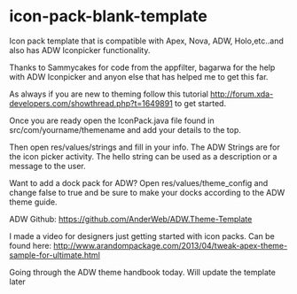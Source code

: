 icon-pack-blank-template
========================

Icon pack template that is compatible with Apex, Nova, ADW, Holo,etc..and also has ADW Iconpicker functionality.

Thanks to Sammycakes for code from the appfilter, bagarwa for the help with ADW Iconpicker and anyon else that has helped me to get this far.

As always if you are new to theming follow this tutorial http://forum.xda-developers.com/showthread.php?t=1649891 to get started.

Once you are ready open the IconPack.java file found in src/com/yourname/themename and add your details to the top.

Then open res/values/strings and fill in your info. The ADW Strings are for the icon picker activity. The hello string can be used as a description or a message to the user.

Want to add a dock pack for ADW? Open res/values/theme_config and change <bool name="enableDockPack">false</bool> to <bool name="enableDockPack">true</bool> and be sure to make your docks according to the ADW theme guide. 

ADW Github: https://github.com/AnderWeb/ADW.Theme-Template

I made a video for designers just getting started with icon packs. Can be found here: http://www.arandompackage.com/2013/04/tweak-apex-theme-sample-for-ultimate.html

Going through the ADW theme handbook today. Will update the template later
